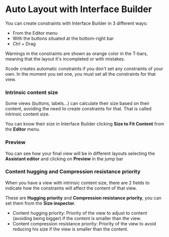 # Auto Layout with Interface Builder

You can create constraints with Interface Builder in 3 different ways:

- From the Editor menu
- With the buttons situated at the bottom-right bar
- Ctrl + Drag

Warnings in the constraints are shown as orange color in the T-bars, meaning that the layout it's incompleted or with mistakes.

Xcode creates automatic constraints if you don't set any constraints of your own. In the moment you set one, you must set all the constraints for that view.

### Intrinsic content size

Some views (buttons, labels…) can calculate their size based on their content, avoiding the need to create constraints for that. That is called intrinsic content size.

You can know their size in Interface Builder clicking **Size to Fit Content** from the **Editor** menu.

### Preview

You can see how your final view will be in different layouts selecting the **Assistant editor** and clicking on **Preview** in the jump bar

### Content hugging and Compression resistance priority

When you have a view with intrinsic content size, there are 2 fields to indicate how the constraints will affect the content of that view.

These are **Hugging priority** and **Compression resistance priority**, you can set them from the **Size inspector**.

- Content hugging priority: Priority of the view to adjust to content (avoiding being bigger) if the content is smaller than the view.
- Content compression resistance priority: Priority of the view to avoid reducing his size if the view is smaller than the content.